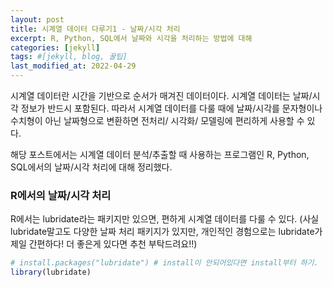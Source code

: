 ```yaml
---
layout: post
title: 시계열 데이터 다루기1 - 날짜/시각 처리
excerpt: R, Python, SQL에서 날짜와 시각을 처리하는 방법에 대해
categories: [jekyll]
tags: #[jekyll, blog, 꿀팁]
last_modified_at: 2022-04-29
---
```



시계열 데이터란 시간을 기반으로 순서가 매겨진 데이터이다. 시계열 데이터는 날짜/시각 정보가 반드시 포함된다. 따라서 시계열 데이터를 다룰 때에 날짜/시각를 문자형이나 수치형이 아닌 날짜형으로 변환하면 전처리/ 시각화/ 모델링에 편리하게 사용할 수 있다. 

해당 포스트에서는 시계열 데이터 분석/추출할 때 사용하는 프로그램인 R, Python, SQL에서의 날짜/시각 처리에 대해 정리했다. 

### R에서의 날짜/시각 처리 

R에서는 lubridate라는 패키지만 있으면, 편하게 시계열 데이터를 다룰 수 있다. (사실 lubridate말고도 다양한 날짜 처리 패키지가 있지만, 개인적인 경험으로는 lubridate가 제일 간편하다! 더 좋은게 있다면 추천 부탁드려요!!)

```R
# install.packages("lubridate") # install이 안되어있다면 install부터 하기.
library(lubridate)


```